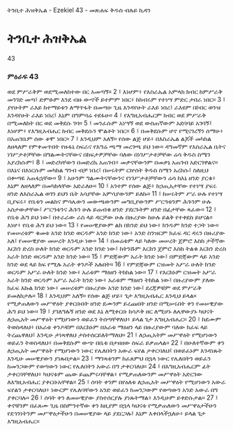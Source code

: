 ﻿
 ትንቢተ ሕዝቅኤል - Ezekiel 43 - መጽሐፍ ቅዱስ ብሉይ ኪዳን
# ትንቢተ ሕዝቅኤል
43
### ምዕራፍ 43
ወደ ምሥራቅም ወደሚመለከተው በር አመጣኝ።
2 ፤ እነሆም፥ የእስራኤል አምላክ ክብር ከምሥራቅ መንገድ መጣ፤ ድምፁም እንደ ብዙ ውኆች ይተምም ነበር፥ ከክብሩም የተነሣ ምድር ታበራ ነበር።
3 ፤ ያየሁትም ራእይ ከተማይቱን ለማጥፋት በመጣሁ ጊዜ እንዳየሁት ራእይ ነበረ፤ ራእዩም በኮበር ወንዝ እንዳየሁት ራእይ ነበረ፤ እኔም በግምባሬ ተደፋሁ።
4 ፤ የእግዚአብሔርም ክብር ወደ ምሥራቅ በሚመለከት በር ወደ መቅደሱ ገባ።
5 ፤ መንፈሱም አነሣኝ ወደ ውስጠኛውም አደባባይ አገባኝ፤ እነሆም፥ የእግዚአብሔር ክብር መቅደሱን ሞልቶት ነበር።
6 ፤ በመቅደሱም ሆኖ የሚናገረኝን ሰማሁ፥ በአጠገቤም ሰው ቆሞ ነበር።
7 ፤ እንዲህም አለኝ። የሰው ልጅ ሆይ፥ በእስራኤል ልጆች መካከል ለዘላለም የምቀመጥበት የዙፋኔ ስፍራና የእግሬ ጫማ መረገጫ ይህ ነው። ዳግመኛም የእስራኤል ቤትና ነገሥታቶቻቸው በግልሙትናቸውና በከፍታዎቻቸው ባለው በነገሥታቶቻቸው ሬሳ ቅዱስ ስሜን አያረክሱም፤
8 ፤ መድረካቸውን በመድረኬ አጠገብ፥ መቃናቸውንም በመቃኔ አጠገብ አድርገዋልና። በእኔና በእነርሱም መካከል ግንብ ብቻ ነበረ፤ በሠሩትም ርኵሰት ቅዱስ ስሜን አረከሱ፤ ስለዚህ በቍጣዬ አጠፋኋቸው።
9 ፤ አሁንም ግልሙትናቸውንና የነገሥታቶቻቸውን ሬሳ ከእኔ ዘንድ ያርቁ፥ እኔም ለዘላለም በመካከላቸው አድራለሁ።
10 ፤ አንተም የሰው ልጅ፥ ከኃጢአታቸው የተነሣ ያፍሩ ዘንድ ለእስራኤል ወገን ይህን ቤት አሳያቸው አምሳያውንም ይለኩ።
11 ፤ ከሠሩትም ሥራ ሁሉ የተነሣ ቢያፍሩ፥ የቤቱን መልክና ምሳሌውን መውጫውንም መግቢያውንም ሥርዓቱንም ሕጉንም ሁሉ አስታውቃቸው፤ ሥርዓቱንና ሕጉን ሁሉ ይጠብቁ ዘንድ ያደርጉትም ዘንድ በፊታቸው ጻፈው።
12 ፤ የቤቱ ሕግ ይህ ነው፤ በተራራው ራስ ላይ ዳርቻው ሁሉ በዙሪያው ከሁሉ ይልቅ የተቀደስ ይሆናል። እነሆ፥ የቤቱ ሕግ ይህ ነው።
13 ፤ የመሠዊያውም ልክ በክንድ ይህ ነው፥ ክንዱም ክንድ ተጋት ነው። የመሠረቱም ቁመቱ አንድ ክንድ ወርዱም አንድ ክንድ ነው፥ አንድ ስንዝርም ክፈፍ ዳር ዳሩን በዙሪያው አለ፤ የመሠዊያው መሠረት እንዲሁ ነው።
14 ፤ በመሬቱም ላይ ካለው መሠረት ጀምሮ እስከ ታችኛው እርከን ድረስ ሁለት ክንድ ወርዱም አንድ ክንድ ነው፤ ከትንሹም እርከን ጀምሮ እስከ ትልቁ እርከን ድረስ አራት ክንድ ወርዱም አንድ ክንድ ነው።
15 ፤ ምድጃውም አራት ክንድ ነው፤ በምድጃውም ላይ አንድ ክንድ ወደ ላይ ከፍ የሚሉ አራት ቀንዶች አሉበት።
16 ፤ የምድጃውም ርዝመት አሥራ ሁለት ክንድ ወርዱም አሥራ ሁለት ክንድ ነው፥ አራቱም ማዕዘን ትክክል ነው።
17 ፤ የእርከኑም ርዝመት አሥራ አራት ክንድ ወርዱም አሥራ አራት ክንድ ነው፥ አራቱም ማዕዘን ትክክል ነው፤ በዙሪያውም ያለው ክፈፍ እኩል ክንድ ነው፥ መሠረቱም በዙሪያው አንድ ክንድ ነው፤ ደረጃዎቹም ወደ ምሥራቅ ይመለከታሉ።
18 ፤ እንዲህም አለኝ። የሰው ልጅ ሆይ፥ ጌታ እግዚአብሔር እንዲህ ይላል። የሚቃጠለውን መሥዋዕት ያቀርቡበት ዘንድ ደሙንም ይረጩበት ዘንድ በሚሠሩበት ቀን የመሠዊያው ሕግ ይህ ነው።
19 ፤ ያገለግሉኝ ዘንድ ወደ እኔ ለሚቀርቡ ከሳዶቅ ዘር ለሚሆኑ ለሌዋውያኑ ካህናት ለኃጢአት መሥዋዕት የሚሆነውን ወይፈን ትሰጣቸዋለህ፥ ይላል ጌታ እግዚአብሔር።
20 ፤ ከደሙም ትወስዳለህ፥ በአራቱ ቀንዶቹም በእርከኑም በአራቱ ማዕዘን ላይ በዙሪያውም ባለው ክፈፍ ላይ ትረጨዋለህ፤ እንዲሁ ታነጻዋለህ ታስተሰርይለትማለህ።
21 ፤ ለኃጢአትም መሥዋዕት የሚሆነውን ወይፈን ትወስዳለህ፥ በመቅደሱም ውጭ በቤቱ በታዘዘው ስፍራ ይቃጠላል።
22 ፤ በሁለተኛውም ቀን ለኃጢአት መሥዋዕት የሚሆነውን ነውር የሌለበትን አውራ ፍየል ታቀርባለህ፤ በወይፈኑም እንዳነጹት እንዲሁ መሠዊያውን ያነጹበታል።
23 ፤ ማንጻቱንም ከፈጸምህ በኋላ ነውር የሌለበትን ወይፈን ከመንጋውም የወጣውን ነውር የሌለበትን አውራ በግ ታቀርባለህ።
24 ፤ በእግዚአብሔርም ፊት ታቀርባቸዋለህ፥ ካህናቱም ጨው ይጨምሩባቸዋል፥ የሚቃጠለውንም መሥዋዕት አድርገው ለእግዚአብሔር ያቀርቡአቸዋል።
25 ፤ ሰባት ቀንም በየዕለቱ ለኃጢአት መሥዋዕት የሚሆነውን አውራ ፍየልን ታቀርባለህ፥ ነውርም የሌለባቸውን አንድ ወይፈን ከመንጋውም የወጣውን አንድ አውራ በግ ያቀርባሉ።
26 ፤ ሰባት ቀን ለመሠዊያው ያስተሰርያሉ ያነጹትማል፥ እንዲሁም ይቀድሱታል።
27 ፤ ቀኖቹንም በፈጸሙ ጊዜ በስምንተኛው ቀን ከዚያም በኋላ ካህናቱ የሚቃጠለውን መሥዋዕታችሁን የደኅንነትንም መሥዋዕታችሁን በመሠዊያው ላይ ያደርጋሉ፤ እኔም እቀበላችኋለሁ፥ ይላል ጌታ እግዚአብሔር። 
